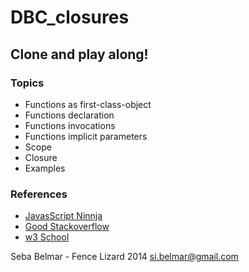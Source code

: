 # DBC_closures

## Clone and play along!

### Topics
* Functions as first-class-object
* Functions declaration
* Functions invocations
* Functions implicit parameters
* Scope
* Closure
* Examples

### References 
* [JavasScript Ninnja](https://www.manning.com/books/secrets-of-the-javascript-ninja)
* [Good Stackoverflow ](http://stackoverflow.com/questions/111102/how-do-javascript-closures-work)
* [w3 School](http://www.w3schools.com/js/js_function_closures.asp)


Seba Belmar - Fence Lizard 2014
si.belmar@gmail.com
